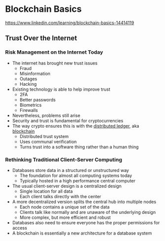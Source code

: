 # Blockchain Basics
https://www.linkedin.com/learning/blockchain-basics-14414119

## Trust Over the Internet
### Risk Management on the Internet Today
- The internet has brought new trust issues
    - Fraud
    - Misinformation
    - Outages
    - Hacking
- Existing technology is able to help improve trust
    - 2FA
    - Better passwords
    - Biometrics
    - Firewalls
- Nevertheless, problems still arise
- Security and trust is fundamental for cryptocurrencies
- The way crypto ensures this is with the <u>distributed ledger</u>, aka <u>blockchain</u>
    - Distributed trust system
    - Uses communal verification
    - Turns trust into a software thing rather than a human thing

### Rethinking Traditional Client-Server Computing
- Databases store data in a structured or unstructured way
    - The foundation for almost all computing systems today 
    - Typically hosted in a high performance central computer
- The usual client-server design is a centralized design
    - Single location for all data
    - Each client talks directly with the center
- A more decentralized version splits the central hub into multiple nodes
    - Each node contains a unique set of the data
    - Clients talk like normally and are unaware of the underlying design
    - More complex, but more efficient and robust
- Databases also need to ensure everyone has the proper permissions for access
- A blockchain is essentially a new architecture for a database system
